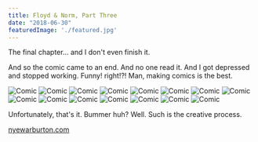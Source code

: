 ```yaml
---
title: Floyd & Norm, Part Three
date: "2018-06-30"
featuredImage: './featured.jpg'
---
```


The final chapter... and I don't even finish it.

<!-- end -->

And so the comic came to an end. And no one read it. And I got depressed and stopped working.
Funny! right!?! Man, making comics is the best.

![Comic](./FN_Chapter03_01.gif)
![Comic](./FN_Chapter03_02.jpg)
![Comic](./FN_Chapter03_03.jpg)
![Comic](./FN_Chapter03_04.jpg)
![Comic](./FN_Chapter03_05.jpg)
![Comic](./FN_Chapter03_06.jpg)
![Comic](./FN_Chapter03_07.jpg)
![Comic](./FN_Chapter03_08.jpg)
![Comic](./FN_Chapter03_09.jpg)
![Comic](./FN_Chapter03_10.jpg)
![Comic](./FN_Chapter03_11.jpg)
![Comic](./FN_Chapter03_12.jpg)
![Comic](./Fn_Chapter03_13.jpg)
![Comic](./FN_Chapter03_14.jpg)
![Comic](./FN_Chapter03_15.jpg)

Unfortunately, that's it. Bummer huh?
Well. Such is the creative process.


[nyewarburton.com](http://nyewarburton.com)
